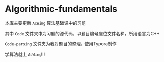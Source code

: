 # Algorithmic-fundamentals
本库主要更新 `AcWing` 算法基础课中的习题

其中 `Code` 文件夹中为习题的源代码，以题目编号座位文件名称，所用语言为C++

`Code-parsing` 文件夹为我对题目的整理，使用Typora制作

学算法就上 `AcWing`!!!
